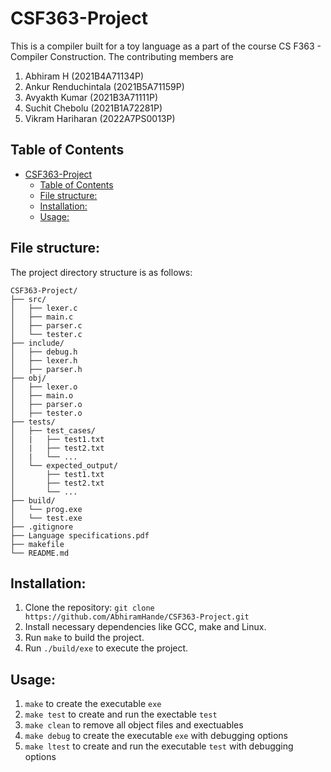 # CSF363-Project
This is a compiler built for a toy language as a part of the course CS F363 - Compiler Construction. The contributing members are
1. Abhiram H (2021B4A71134P)
2. Ankur Renduchintala (2021B5A71159P)
3. Avyakth Kumar (2021B3A71111P)
4. Suchit Chebolu (2021B1A72281P)
5. Vikram Hariharan (2022A7PS0013P)

## Table of Contents
- [CSF363-Project](#csf363-project)
  - [Table of Contents](#table-of-contents)
  - [File structure:](#file-structure)
  - [Installation:](#installation)
  - [Usage:](#usage)

## File structure:
The project directory structure is as follows:
```
CSF363-Project/
├── src/
│   ├── lexer.c
│   ├── main.c
│   ├── parser.c
│   └── tester.c
├── include/
│   ├── debug.h
│   ├── lexer.h
│   ├── parser.h
├── obj/
│   ├── lexer.o
│   ├── main.o
│   ├── parser.o
│   ├── tester.o
├── tests/
│   ├── test_cases/
│   |   ├── test1.txt
│   |   ├── test2.txt
│   |   └── ...
│   └── expected_output/
│       ├── test1.txt
│       ├── test2.txt
│       └── ...
├── build/
│   └── prog.exe
│   └── test.exe
├── .gitignore
├── Language specifications.pdf
├── makefile
└── README.md
```

## Installation:
1. Clone the repository: `git clone https://github.com/AbhiramHande/CSF363-Project.git`
2. Install necessary dependencies like GCC, make and Linux.
3. Run `make` to build the project.
4. Run `./build/exe` to execute the project.
   
## Usage:
1. `make` to create the executable `exe`
2. `make test` to create and run the exectable `test`
3. `make clean` to remove all object files and exectuables
4. `make debug` to create the executable `exe` with debugging options
5. `make ltest` to create and run the executable `test` with debugging options
